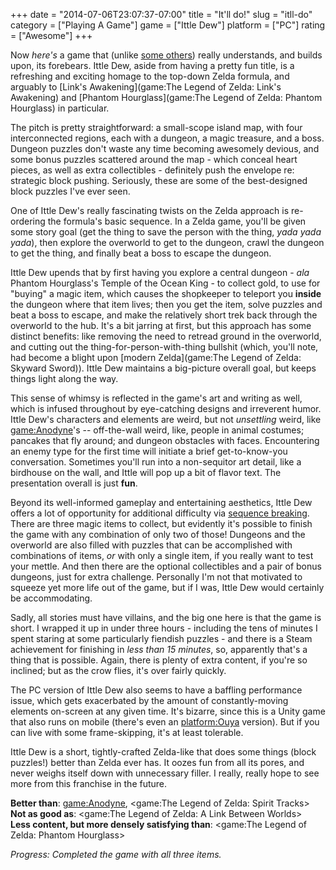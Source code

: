 +++
date = "2014-07-06T23:07:37-07:00"
title = "It'll do!"
slug = "itll-do"
category = ["Playing A Game"]
game = ["Ittle Dew"]
platform = ["PC"]
rating = ["Awesome"]
+++

Now <i>here's</i> a game that (unlike [some others](game:Evoland)) really understands, and builds upon, its forebears.  Ittle Dew, aside from having a pretty fun title, is a refreshing and exciting homage to the top-down Zelda formula, and arguably to [Link's Awakening](game:The Legend of Zelda: Link's Awakening) and [Phantom Hourglass](game:The Legend of Zelda: Phantom Hourglass) in particular.

The pitch is pretty straightforward: a small-scope island map, with four interconnected regions, each with a dungeon, a magic treasure, and a boss.  Dungeon puzzles don't waste any time becoming awesomely devious, and some bonus puzzles scattered around the map - which conceal heart pieces, as well as extra collectibles - definitely push the envelope re: strategic block pushing.  Seriously, these are some of the best-designed block puzzles I've ever seen.

One of Ittle Dew's really fascinating twists on the Zelda approach is re-ordering the formula's basic sequence.  In a Zelda game, you'll be given some story goal (get the thing to save the person with the thing, <i>yada yada yada</i>), then explore the overworld to get to the dungeon, crawl the dungeon to get the thing, and finally beat a boss to escape the dungeon.

Ittle Dew upends that by first having you explore a central dungeon - <i>ala</i> Phantom Hourglass's Temple of the Ocean King - to collect gold, to use for "buying" a magic item, which causes the shopkeeper to teleport you <b>inside</b> the dungeon where that item lives; then you get the item, solve puzzles and beat a boss to escape, and make the relatively short trek back through the overworld to the hub.  It's a bit jarring at first, but this approach has some distinct benefits: like removing the need to retread ground in the overworld, and cutting out the thing-for-person-with-thing bullshit (which, you'll note, had become a blight upon [modern Zelda](game:The Legend of Zelda: Skyward Sword)).  Ittle Dew maintains a big-picture overall goal, but keeps things light along the way.

This sense of whimsy is reflected in the game's art and writing as well, which is infused throughout by eye-catching designs and irreverent humor.  Ittle Dew's characters and elements are weird, but not <i>unsettling</i> weird, like <game:Anodyne>'s -- off-the-wall weird, like, people in animal costumes; pancakes that fly around; and dungeon obstacles with faces.  Encountering an enemy type for the first time will initiate a brief get-to-know-you conversation.  Sometimes you'll run into a non-sequitor art detail, like a birdhouse on the wall, and Ittle will pop up a bit of flavor text.  The presentation overall is just <b>fun</b>.

Beyond its well-informed gameplay and entertaining aesthetics, Ittle Dew offers a lot of opportunity for additional difficulty via <a href="https://en.wikipedia.org/wiki/Sequence_breaking">sequence breaking</a>.  There are three magic items to collect, but evidently it's possible to finish the game with any combination of only two of those!  Dungeons and the overworld are also filled with puzzles that can be accomplished with combinations of items, <i>or</i> with only a single item, if you really want to test your mettle.  And then there are the optional collectibles and a pair of bonus dungeons, just for extra challenge.  Personally I'm not that motivated to squeeze yet more life out of the game, but if I was, Ittle Dew would certainly be accommodating.

Sadly, all stories must have villains, and the big one here is that the game is short.  I wrapped it up in under three hours - including the tens of minutes I spent staring at some particularly fiendish puzzles - and there is a Steam achievement for finishing in <i>less than 15 minutes</i>, so, apparently that's a thing that is possible.  Again, there is plenty of extra content, if you're so inclined; but as the crow flies, it's over fairly quickly.

The PC version of Ittle Dew also seems to have a baffling performance issue, which gets exacerbated by the amount of constantly-moving elements on-screen at any given time.  It's bizarre, since this is a Unity game that also runs on mobile (there's even an <platform:Ouya> version).  But if you can live with some frame-skipping, it's at least tolerable.

Ittle Dew is a short, tightly-crafted Zelda-like that does some things (block puzzles!) better than Zelda ever has.  It oozes fun from all its pores, and never weighs itself down with unnecessary filler.  I really, really hope to see more from this franchise in the future.

<b>Better than</b>: <game:Anodyne>, <game:The Legend of Zelda: Spirit Tracks>  
<b>Not as good as</b>: <game:The Legend of Zelda: A Link Between Worlds>  
<b>Less content, but more densely satisfying than</b>: <game:The Legend of Zelda: Phantom Hourglass>

<i>Progress: Completed the game with all three items.</i>
